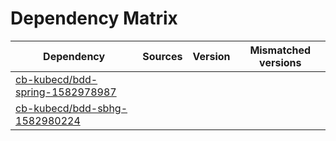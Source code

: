 # Dependency Matrix

Dependency | Sources | Version | Mismatched versions
---------- | ------- | ------- | -------------------
[cb-kubecd/bdd-spring-1582978987](https://github.com/cb-kubecd/bdd-spring-1582978987.git) |  | []() | 
[cb-kubecd/bdd-sbhg-1582980224](https://github.com/cb-kubecd/bdd-sbhg-1582980224.git) |  | []() | 
